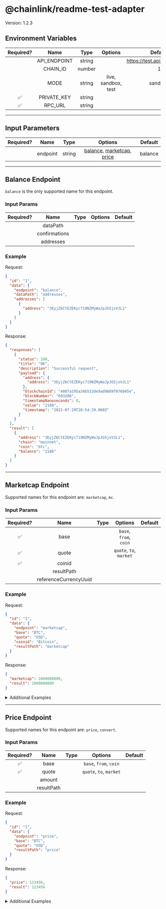 # @chainlink/readme-test-adapter

Version: 1.2.3

## Environment Variables

| Required? |     Name     |  Type  |       Options       |            Default             |
| :-------: | :----------: | :----: | :-----------------: | :----------------------------: |
|           | API_ENDPOINT | string |                     | https://test.api.endpoint.link |
|           |   CHAIN_ID   | number |                     |               1                |
|           |     MODE     | string | live, sandbox, test |            sandbox             |
|    ✅     | PRIVATE_KEY  | string |                     |                                |
|    ✅     |   RPC_URL    | string |                     |                                |

---

## Input Parameters

| Required? |   Name   |  Type  |                                         Options                                          | Default |
| :-------: | :------: | :----: | :--------------------------------------------------------------------------------------: | :-----: |
|           | endpoint | string | [balance](#balance-endpoint), [marketcap](#marketcap-endpoint), [price](#price-endpoint) | balance |

---

## Balance Endpoint

`balance` is the only supported name for this endpoint.

### Input Params

| Required? |     Name      | Type | Options | Default |
| :-------: | :-----------: | :--: | :-----: | :-----: |
|           |   dataPath    |      |         |         |
|           | confirmations |      |         |         |
|           |   addresses   |      |         |         |

### Example

Request:

```json
{
  "id": "1",
  "data": {
    "endpoint": "balance",
    "dataPath": "addresses",
    "addresses": [
      {
        "address": "3EyjZ6CtEZEKyc719NZMyWaJpJG5jsVJL1"
      }
    ]
  }
}
```

Response:

```json
{
  "responses": [
    {
      "status": 200,
      "title": "OK",
      "description": "Successful request",
      "payload": {
        "address": {
          "address": "3EyjZ6CtEZEKyc719NZMyWaJpJG5jsVJL1"
        },
        "blockchainId": "408fa195a34b533de9ad9889f076045e",
        "blockNumber": "693286",
        "timestampNanoseconds": 0,
        "value": "2188",
        "timestamp": "2021-07-29T20:54:39.000Z"
      }
    }
  ],
  "result": [
    {
      "address": "3EyjZ6CtEZEKyc719NZMyWaJpJG5jsVJL1",
      "chain": "mainnet",
      "coin": "btc",
      "balance": "2188"
    }
  ]
}
```

---

## Marketcap Endpoint

Supported names for this endpoint are: `marketcap`, `mc`.

### Input Params

| Required? |         Name          | Type |         Options         | Default |
| :-------: | :-------------------: | :--: | :---------------------: | :-----: |
|    ✅     |         base          |      | `base`, `from`, `coin`  |         |
|    ✅     |         quote         |      | `quote`, `to`, `market` |         |
|    ✅     |        coinid         |      |                         |         |
|           |      resultPath       |      |                         |         |
|           | referenceCurrencyUuid |      |                         |         |

### Example

Request:

```json
{
  "id": "1",
  "data": {
    "endpoint": "marketcap",
    "base": "BTC",
    "quote": "USD",
    "coinid": "Bitcoin",
    "resultPath": "marketcap"
  }
}
```

Response:

```json
{
  "marketcap": 1000000000,
  "result": 1000000000
}
```

<details>
<summary>Additional Examples</summary>

Request:

```json
{
  "id": "1",
  "data": {
    "endpoint": "mc",
    "base": "BTC",
    "quote": "USD",
    "coinid": "Bitcoin",
    "resultPath": "marketcap"
  }
}
```

Response:

```json
{
  "marketcap": 1000000000,
  "result": 1000000000
}
```

</details>

---

## Price Endpoint

Supported names for this endpoint are: `price`, `convert`.

### Input Params

| Required? |    Name    | Type |         Options         | Default |
| :-------: | :--------: | :--: | :---------------------: | :-----: |
|    ✅     |    base    |      | `base`, `from`, `coin`  |         |
|    ✅     |   quote    |      | `quote`, `to`, `market` |         |
|           |   amount   |      |                         |         |
|           | resultPath |      |                         |         |

### Example

Request:

```json
{
  "id": "1",
  "data": {
    "endpoint": "price",
    "base": "BTC",
    "quote": "USD",
    "resultPath": "price"
  }
}
```

Response:

```json
{
  "price": 123456,
  "result": 123456
}
```

<details>
<summary>Additional Examples</summary>

Request:

```json
{
  "id": "1",
  "data": {
    "endpoint": "convert",
    "base": "BTC",
    "quote": "USD",
    "resultPath": "price"
  }
}
```

Response:

```json
{
  "price": 123456,
  "result": 123456
}
```

</details>
